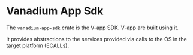 # Vanadium App Sdk

The `vanadium-app-sdk` crate is the V-app SDK. V-app are built using it.

It provides abstractions to the services provided via calls to the OS in the target platform (ECALLs).
